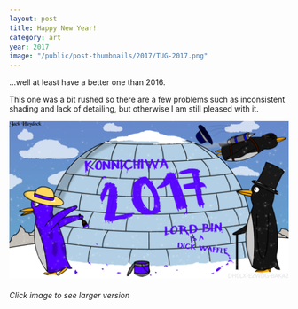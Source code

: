 ```yaml
---
layout: post
title: Happy New Year!
category: art
year: 2017
image: "/public/post-thumbnails/2017/TUG-2017.png"
---
```


...well at least have a better one than 2016.

This one was a bit rushed so there are a few problems such as inconsistent shading and lack of detailing, but otherwise I am still pleased with it.

[Image]: /public/post-images/2017/TUG-2017.png

[
![Happy New Year][Image]
][Image]

###### Click image to see larger version
